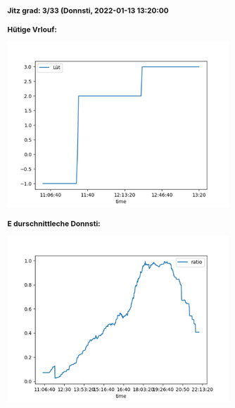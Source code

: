 ### Jitz grad: 3/33 (Donnsti, 2022-01-13 13:20:00

### Hütige Vrlouf:
![Graph](Today.png)

### E durschnittleche Donnsti:
![Graph](Donnsti.png)